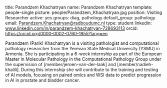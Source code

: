 title: Parandzem Khachatryan
name: Parandzem Khachatryan
template: people-single
picture: people/Parandzem_Khachatryan.jpg
position: Visiting Researcher
active: yes
groups: diag, pathology
default_group: pathology
email: Parandzem.Khachatryan@radboudumc.nl
type: student
linkedin: www.linkedin.com/in/parandzem-khachatryan-728693113
orcid: https://orcid.org/0000-0002-0760-1955?lang=en

Parandzem (Parik) Khachatryan is a visiting pathologist and computational pathology researcher from the Yerevan State Medical University (YSMU) in Armenia. She is participating in a 6-week internship as part of the European Master in Molecular Pathology in the Computational Pathology Group under the supervision of [member/jeroen-van-der-laak] and [member/nadieh-khalili]. During this internship she will contribute to the training and testing of AI models, focusing on paired omics and WSI data to predict progression in AI in prostate and bladder cancer. 
